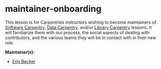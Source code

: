 maintainer-onboarding
=====================

This lesson is for Carpentries instructors wishing to become maintainers of [Software Carpentry][swc-site], [Data Carpentry][dc-site], and/or [Library Carpentry][lc-site] lessons.
It will familiarize them with our process, the social aspects of dealing with contributors, and the various teams they will be in contact with in their new role.

**Maintainer(s):**

* [Erin Becker][becker_erin]

[swc-site]: http://software-carpentry.org
[dc-site]: http://datacarpentry.org
[becker_erin]: http://www.datacarpentry.org/people/#becker_erin
[lc-site]: https://librarycarpentry.org

